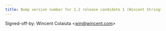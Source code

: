 ```yaml
---
title: Bump version number for 1.2 release candidate 1 (Wincent Strings Utility, a2e8ae4)
---
```


Signed-off-by: Wincent Colaiuta &lt;win@wincent.com&gt;
